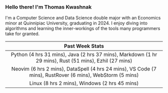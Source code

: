 
### Hello there! I'm Thomas Kwashnak

I'm a Computer Science and Data Science double major with an Economics
minor at Quinnipiac University, graduating in 2024.
I enjoy diving into algorithms and learning the inner-workings of the tools
many programmers take for granted.

| Past Week Stats |
| :---: |
| Python (4 hrs 31 mins), Java (2 hrs 37 mins), Markdown (1 hr 29 mins), Rust (51 mins), Ezhil (27 mins) |
| Neovim (6 hrs 2 mins), DataSpell (4 hrs 24 mins), VS Code (7 mins), RustRover (6 mins), WebStorm (5 mins) |
| Linux (8 hrs 2 mins), Windows (2 hrs 45 mins) |

